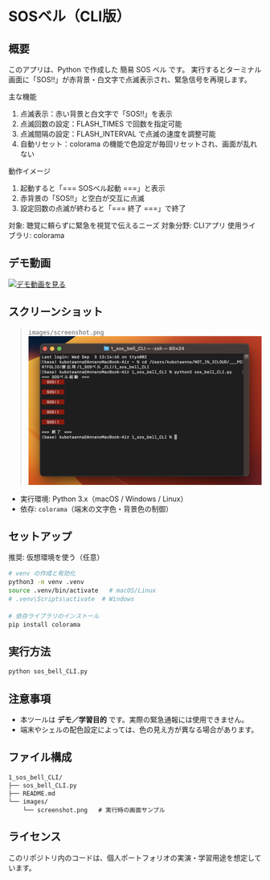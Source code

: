 # SOSベル（CLI版）

##  概要
このアプリは、Python で作成した 簡易 SOS ベル です。
実行するとターミナル画面に「SOS!!」が赤背景・白文字で点滅表示され、緊急信号を再現します。

主な機能
 1. 点滅表示：赤い背景と白文字で「SOS!!」を表示
 2. 点滅回数の設定：FLASH_TIMES で回数を指定可能
 3. 点滅間隔の設定：FLASH_INTERVAL で点滅の速度を調整可能
 4. 自動リセット：colorama の機能で色設定が毎回リセットされ、画面が乱れない

動作イメージ
 1. 起動すると「=== SOSベル起動 ===」と表示
 2. 赤背景の「SOS!!」と空白が交互に点滅
 3. 設定回数の点滅が終わると「=== 終了 ===」で終了

対象: 聴覚に頼らずに緊急を視覚で伝えるニーズ
対象分野: CLIアプリ
使用ライブラリ: colorama

## デモ動画
[![デモ動画を見る](https://img.youtube.com/vi/FdvcAs6GrUc/0.jpg)](https://www.youtube.com/watch?v=FdvcAs6GrUc)

## スクリーンショット
> `images/screenshot.png` 
![screenshot](images/screenshot.png)

- 実行環境: Python 3.x（macOS / Windows / Linux）
- 依存: `colorama`（端末の文字色・背景色の制御）


## セットアップ
推奨: 仮想環境を使う（任意）

```bash
# venv の作成と有効化
python3 -m venv .venv
source .venv/bin/activate   # macOS/Linux
# .venv\Scripts\activate  # Windows

# 依存ライブラリのインストール
pip install colorama
```


##  実行方法
```bash
python sos_bell_CLI.py
```

## 注意事項
- 本ツールは **デモ／学習目的** です。実際の緊急通報には使用できません。  
- 端末やシェルの配色設定によっては、色の見え方が異なる場合があります。


## ファイル構成
```
1_sos_bell_CLI/
├── sos_bell_CLI.py
├── README.md
└── images/
    └── screenshot.png   # 実行時の画面サンプル
```

## ライセンス
このリポジトリ内のコードは、個人ポートフォリオの実演・学習用途を想定しています。
